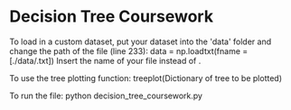 Decision Tree Coursework
========================

To load in a custom dataset, put your dataset into the 'data' folder and change the path of the file (line 233):
data = np.loadtxt(fname = [./data/<your filename>.txt])
Insert the name of your file instead of <your filename>.

To use the tree plotting function:
treeplot(Dictionary of tree to be plotted)

To run the file:
python decision_tree_coursework.py
